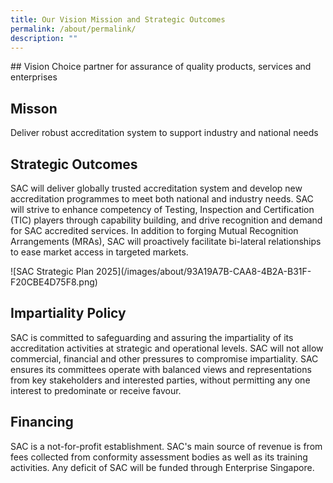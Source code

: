 ```yaml
---
title: Our Vision Mission and Strategic Outcomes
permalink: /about/permalink/
description: ""
---
```

\## Vision
Choice partner for assurance of quality products, services and enterprises

## Misson
Deliver robust accreditation system to support industry and national needs

## Strategic Outcomes
SAC will deliver globally trusted accreditation system and develop new accreditation programmes to meet both national and industry needs. SAC will strive to enhance competency of Testing, Inspection and Certification (TIC) players through capability building, and drive recognition and demand for SAC accredited services. In addition to forging Mutual Recognition Arrangements (MRAs), SAC will proactively facilitate bi-lateral relationships to ease market access in targeted markets.  

!\[SAC Strategic Plan 2025\](/images/about/93A19A7B-CAA8-4B2A-B31F-F20CBE4D75F8.png)

## Impartiality Policy
SAC is committed to safeguarding and assuring the impartiality of its accreditation activities at strategic and operational levels. SAC will not allow commercial, financial and other pressures to compromise impartiality. SAC ensures its committees operate with balanced views and representations from key stakeholders and interested parties, without permitting any one interest to predominate or receive favour.

## Financing
SAC is a not-for-profit establishment. SAC's main source of revenue is from fees collected from conformity assessment bodies as well as its training activities. Any deficit of SAC will be funded through Enterprise Singapore.